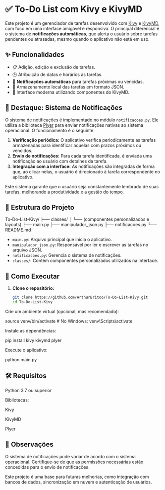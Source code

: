 # ✅ To-Do List com Kivy e KivyMD

Este projeto é um gerenciador de tarefas desenvolvido com [Kivy](https://kivy.org/) e [KivyMD](https://kivymd.readthedocs.io/), com foco em uma interface amigável e responsiva. O principal diferencial é o sistema de **notificações automáticas**, que alerta o usuário sobre tarefas pendentes ou atrasadas, mesmo quando o aplicativo não está em uso.

## ✨ Funcionalidades

- 📋 Adição, edição e exclusão de tarefas.
- 🕒 Atribuição de datas e horários às tarefas.
- 🔔 **Notificações automáticas** para tarefas próximas ou vencidas.
- 💾 Armazenamento local das tarefas em formato JSON.
- 🎨 Interface moderna utilizando componentes do KivyMD.

## 🧠 Destaque: Sistema de Notificações

O sistema de notificações é implementado no módulo `notificacoes.py`. Ele utiliza a biblioteca [Plyer](https://plyer.readthedocs.io/en/latest/) para enviar notificações nativas ao sistema operacional. O funcionamento é o seguinte:

1. **Verificação periódica:** O aplicativo verifica periodicamente as tarefas armazenadas para identificar aquelas com prazos próximos ou vencidos.
2. **Envio de notificações:** Para cada tarefa identificada, é enviada uma notificação ao usuário com detalhes da tarefa.
3. **Integração com a interface:** As notificações são integradas de forma que, ao clicar nelas, o usuário é direcionado à tarefa correspondente no aplicativo.

Este sistema garante que o usuário seja constantemente lembrado de suas tarefas, melhorando a produtividade e a gestão do tempo.

## 📁 Estrutura do Projeto

To-Do-List-Kivy/
├── classes/
│ └── (componentes personalizados e layouts)
├── main.py
├── manipulador_json.py
├── notificacoes.py
└── README.md



- `main.py`: Arquivo principal que inicia o aplicativo.
- `manipulador_json.py`: Responsável por ler e escrever as tarefas no arquivo JSON.
- `notificacoes.py`: Gerencia o sistema de notificações.
- `classes/`: Contém componentes personalizados utilizados na interface.

## 🚀 Como Executar

1. **Clone o repositório:**

   ```bash
   git clone https://github.com/ArthurBritoo/To-Do-List-Kivy.git
   cd To-Do-List-Kivy
Crie um ambiente virtual (opcional, mas recomendado):


source venv/bin/activate  # No Windows: venv\Scripts\activate

Instale as dependências:


pip install kivy kivymd plyer

Execute o aplicativo:


python main.py

## 🛠️ Requisitos

Python 3.7 ou superior

Bibliotecas:

Kivy

KivyMD

Plyer

## 📌 Observações
O sistema de notificações pode variar de acordo com o sistema operacional. Certifique-se de que as permissões necessárias estão concedidas para o envio de notificações.

Este projeto é uma base para futuras melhorias, como integração com bancos de dados, sincronização em nuvem e autenticação de usuários.
